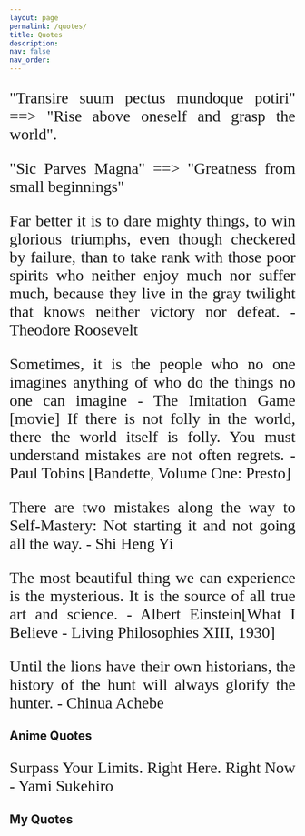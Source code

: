 ```yaml
---
layout: page
permalink: /quotes/
title: Quotes
description: 
nav: false
nav_order:
---
```


<link rel="preconnect" href="https://fonts.googleapis.com">
<link rel="preconnect" href="https://fonts.gstatic.com" crossorigin>
<link href="https://fonts.googleapis.com/css2?family=Great+Vibes&display=swap" rel="stylesheet">
<link href="https://fonts.googleapis.com/css2?family=Dancing+Script&display=swap" rel="stylesheet">

<style>
p {
font-family: 'Dancing Script', cursive;
font-size: 28px;
text-align: justify
}
</style>

"Transire suum pectus mundoque potiri" ==> "Rise above oneself and grasp the world".

"Sic Parves Magna" ==> "Greatness from small beginnings" 

Far better it is to dare mighty things, to win glorious triumphs, even though checkered by failure, than to take rank with those poor spirits who neither enjoy much nor suffer much, because they live in the gray twilight that knows neither victory nor defeat. -Theodore Roosevelt


Sometimes, it is the people who no one imagines anything of who do the things no one can imagine - The Imitation Game [movie]
If there is not folly in the world, there the world itself is folly. You must understand mistakes are not often regrets. - Paul Tobins [Bandette, Volume One: Presto]

There are two mistakes along the way to Self-Mastery: Not starting it and not going all the way.
                    - Shi Heng Yi

The most beautiful thing we can experience is the mysterious. It is the source of all true art and science. - Albert Einstein[What I Believe - Living Philosophies XIII, 1930]

Until the lions have their own historians, the history of the hunt will always glorify the hunter. - Chinua Achebe



## **Anime Quotes**
Surpass Your Limits. Right Here. Right Now - Yami Sukehiro


## **My Quotes**
